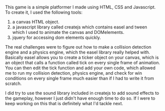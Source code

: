 This game is a simple platformer I made using HTML, CSS and Javascript.  To create it, I used the following tools:

1. a canvas HTML object.
2. a javascript library called createjs which contains easel and tween which I used to animate the canvas and DOMelements.
3. jquery for accessing dom elements quickly.

The real challenges were to figure out how to make a collision detection engine and a physics engine, which the easel library really helped with.  Basically easel allows you to create a ticker object on your canvas, which is an object that calls a function called tick on every single frame of animation.  You can then edit the tick function and add your own code, which allowed me to run my collision detection, physics engine, and check for win conditions on every single frame much easier than if I had to write it from scratch.

I did try to use the sound library included in createjs to add sound effects to the gameplay, however I just didn't have enough time to do so.  If I were to keep working on this that is definitely what I'd tackle next.

